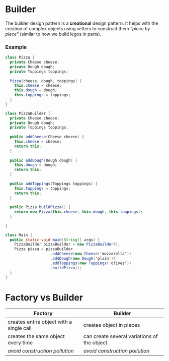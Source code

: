 # Builder

The builder design pattern is a __creational__ design pattern. It helps with the creation of complex objects using setters to construct them *"piece by piece"* (similar to how we build legos in parts).

### Example

``` Java
class Pizza {
  private Cheese cheese;
  private Dough dough;
  private Toppings toppings;
  
  Pizza(cheese, dough, toppings) {
    this.cheese = cheese;
    this.dough = dough;
    this.toppings = toppings;
  }
}

class PizzaBuilder {
  private Cheese cheese;
  private Dough dough;
  private Toppings toppings;
  
  public addCheese(Cheese cheese) { 
    this.cheese = cheese;
    return this;
  }
  
  public addDough(Dough dough) { 
    this.dough = dough;
    return this;
  }
  
  public addToppings(Toppings toppings) { 
    this.toppings = toppings;
    return this;
  }
  
  public Pizza buildPizza() {
    return new Pizza(this.cheese, this.dough, this.toppings);
  }
  
}

class Main {
  public static void main(String[] args) {
    PizzaBuilder pizzaBuilder = new PizzaBuilder();
    Pizza pizza = pizzaBuilder
                    .addCheese(new Cheese('mozzarella'))
                    .addDough(new Dough('plain'))
                    .addToppings(new Toppings('olives'))
                    .buildPizza();
  }
}

```

# Factory vs Builder

|  Factory | Builder |
|  ------ | ------ |
|  creates entire object with a single call | creates object in pieces |
|  creates the same object every time | can create several variations of the object |
|  *avoid construction pollution* | *avoid construction pollution* |

